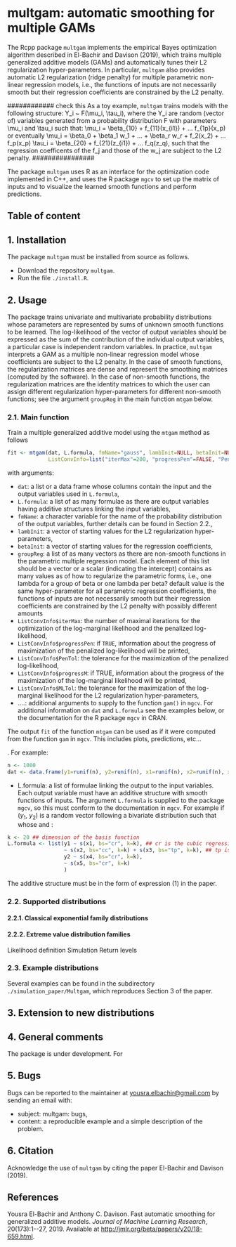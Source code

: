 # multgam: automatic smoothing for multiple GAMs
The Rcpp package `multgam` implements the empirical Bayes optimization algorithm described in El-Bachir and Davison (2019), which trains multiple generalized additive models (GAMs) and automatically tunes their L2 regularization hyper-parameters. In particular, `multgam` also provides automatic L2 regularization (ridge penalty) for multiple parametric non-linear regression models, i.e., the functions of inputs are not necessarily smooth but their regression coefficients are constrained by the L2 penalty.

############ check this
As a toy example, `multgam` trains models with the following structure:
Y_i ~ F(\mu_i, \tau_i), where the Y_i are random (vector of) variables generated from a probability distribution F with parameters \mu_i and \tau_i such that:
\mu_i = \beta_{10} + f_{11}(x_{i1}) + ... f_{1p}(x_p) or eventually \mu_i = \beta_0 + \beta_1 w_1 + ... + \beta_r w_r + f_2(x_2) + ... f_p(x_p)
\tau_i = \beta_{20} + f_{21}(z_{i1}) + ... f_q(z_q), 
such that the regression coefficents of the f_j and those of the w_j are subject to the L2 penalty. 
################

The package `multgam` uses R as an interface for the optimization code implemented in C++, and uses the R package `mgcv` to set up the matrix of inputs and to visualize the learned smooth functions and perform predictions.

## Table of content


## 1. Installation
The package `multgam` must be installed from source as follows.
- Download the repository `multgam`.
- Run the file `./install.R`.

## 2. Usage

The package trains univariate and multivariate probability distributions whose parameters are represented by sums of unknown smooth functions to be learned. The log-likelihood of the vector of output variables should be expressed as the sum of the contribution of the individual output variables, a particular case is independent random variables. In practice, `multgam` interprets a GAM as a multiple non-linear regression model whose coefficients are subject to the L2 penalty. In the case of smooth functions, the regularization matrices are dense and represent the smoothing matrices (computed by the software). In the case of non-smooth functions, the regularization matrices are the identity matrices to which the user can assign different regularization hyper-parameters for different non-smooth functions; see the argument `groupReg` in the main function `mtgam` below. 

### 2.1. Main function

Train a multiple generalized additive model using the `mtgam` method as follows
```R
fit <- mtgam(dat, L.formula, fmName="gauss", lambInit=NULL, betaInit=NULL, groupReg=NULL, 
             ListConvInfo=list("iterMax"=200, "progressPen"=FALSE, "PenTol"=.Machine$double.eps^.5, "progressML"=FALSE, "MLTol"=1e-07), ...)
``` 
with arguments:
- `dat`: a list or a data frame whose columns contain the input and the output variables used in `L.formula`,
- `L.formula`: a list of as many formulae as there are output variables having additive structures linking the input variables,
- `fmName`: a character variable for the name of the probability distribution of the output variables, further details can be found in Section 2.2.,
- `lambInit`: a vector of starting values for the L2 regularization hyper-parameters,
- `betaInit`: a vector of starting values for the regression coefficients,
- `groupReg`: a list of as many vectors as there are non-smooth functions in the parametric multiple regression model. Each element of this list should be a vector or a scalar (indicating the intercept) contains as many values as
of how to regularize the parametric forms, i.e., one lambda for a group of beta or one lambda per beta? default value is the same hyper-parameter for all parametric regression coefficients, the functions of inputs are not necessarily smooth but their regression coefficients are constrained by the L2 penalty with possibly different amounts
- `ListConvInfo$iterMax`: the number of maximal iterations for the optimization of the log-marginal likelihood and the penalized log-likelihood,
- `ListConvInfo$progressPen`: if `TRUE`, information about the progress of maximization of the penalized log-likelihood will be printed,
- `ListConvInfo$PenTol`: the tolerance for the maximization of the penalized log-likelihood, 
- `ListConvInfo$progressM`: if TRUE, information about the progress of the maximization of the log-marginal likelihood will be printed, 
- `ListConvInfo$MLTol`: the tolerance for the maximization of the log-marginal likelihood for the L2 regularization hyper-parameters,
- ....: additional arguments to supply to the function `gam()` in `mgcv`.
For additional information on `dat` and `L.formula` see the examples below, or the documentation for the R package `mgcv` in CRAN.

The output `fit` of the function `mtgam` can be used as if it were computed from the function `gam` in `mgcv`. This includes plots, predictions, etc...


. For example: 
```R
n <- 1000
dat <- data.frame(y1=runif(n), y2=runif(n), x1=runif(n), x2=runif(n), x3=runif(n)) ## y1 and y2 are the outputs and x1, x2 and x3 are the inputs
```
- L.formula: a list of formulae linking the output to the input variables. Each output variable must have an additive structure with smooth functions of inputs. The argument `L.formula` is supplied to the package `mgcv`, so this must conform to the documentation in `mgcv`. For example if ($y_1$, $y_2$) is a random vector following a bivariate distribution such that  whose  and : 
```R
k <- 20 ## dimension of the basis function
L.formula <- list(y1 ~ s(x1, bs="cr", k=k), ## cr is the cubic regression spline family of basis functions
                  ~ s(x2, bs="cc", k=k) + s(x3, bs="tp", k=k), ## tp is the thin plate regression spline
                  y2 ~ s(x4, bs="cr", k=k),
                  ~ s(x5, bs="cr", k=k)
                  )
```             

The additive structure must be in the form of expression (1) in the paper.


### 2.2. Supported distributions
#### 2.2.1. Classical exponential family distributions
#### 2.2.2. Extreme value distribution families
Likelihood definition
Simulation
Return levels

### 2.3. Example distributions
Several examples can be found in the subdirectory `./simulation_paper/Multgam`, which reproduces Section 3 of the paper.

## 3. Extension to new distributions

## 4. General comments
The package is under development. For 

## 5. Bugs
Bugs can be reported to the maintainer at yousra.elbachir@gmail.com by sending an email with:
- subject: multgam: bugs,
- content: a reproducible example and a simple description of the problem.

## 6. Citation
Acknowledge the use of `multgam` by citing the paper El-Bachir and Davison (2019).

## References
Yousra El-Bachir and Anthony C. Davison. Fast automatic smoothing for generalized additive models. *Journal of Machine Learning Research*, 20(173):1--27, 2019. Available at http://jmlr.org/beta/papers/v20/18-659.html.


